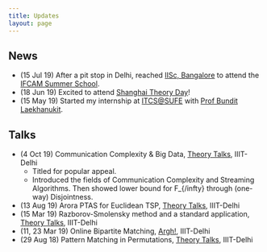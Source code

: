 ```yaml
---
title: Updates
layout: page
---
```


## News 

- (15 Jul 19) After a pit stop in Delhi, reached [IISc, Bangalore](https://www.iisc.ac.in/) to attend the [IFCAM Summer School](http://math.iisc.ac.in/~ifcam/Summer_School2019.htm).
- (18 Jun 19) Excited to attend [Shanghai Theory Day](http://itcs.shufe.edu.cn/shanghai-theory-day-2019/)!
- (15 May 19) Started my internship at [ITCS@SUFE](http://itcs.shufe.edu.cn/) with [Prof Bundit Laekhanukit](http://itcs.shufe.edu.cn/~blaekh/).


## Talks

- (4 Oct 19) Communication Complexity & Big Data, [Theory Talks](https://www.reddit.com/r/mathiiitd/wiki/eventhistory), IIIT-Delhi
  - Titled for popular appeal.
  - Introduced the fields of Communication Complexity and Streaming Algorithms. Then showed lower bound for F_{/infty} through (one-way) Disjointness.
- (13 Aug 19) Arora PTAS for Euclidean TSP, [Theory Talks](https://www.reddit.com/r/mathiiitd/wiki/eventhistory), IIIT-Delhi
- (15 Mar 19) Razborov-Smolensky method and a standard application, [Theory Talks](https://www.reddit.com/r/mathiiitd/wiki/eventhistory), IIIT-Delhi
- (11, 23 Mar 19) Online Bipartite Matching, [Argh!](https://sites.google.com/iiitd.ac.in/argh), IIIT-Delhi
- (29 Aug 18) Pattern Matching in Permutations, [Theory Talks](https://www.reddit.com/r/mathiiitd/wiki/eventhistory), IIIT-Delhi
